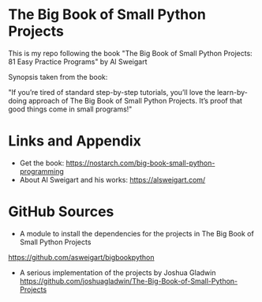 # The Big Book of Small Python Projects
This is my repo following the book "The Big Book of Small Python Projects: 81 Easy Practice Programs" by Al Sweigart

Synopsis taken from the book:

"If you’re tired of standard step-by-step tutorials, you’ll love the learn-by-doing approach of The Big Book of Small Python Projects. It’s proof that good things come in small programs!"


Links and Appendix
========================================================

- Get the book: https://nostarch.com/big-book-small-python-programming
- About Al Sweigart and his works: https://alsweigart.com/

GitHub Sources
======================================================
- A module to install the dependencies for the projects in The Big Book of Small Python Projects

https://github.com/asweigart/bigbookpython


- A serious implementation of the projects by Joshua Gladwin  
https://github.com/joshuagladwin/The-Big-Book-of-Small-Python-Projects
